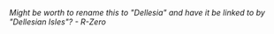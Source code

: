 *Might be worth to rename this to "Dellesia" and have it be linked to by "Dellesian Isles"? - R-Zero*
